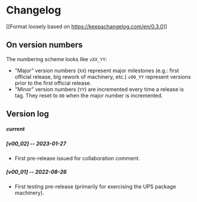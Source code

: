 # Changelog
[[Format loosely based on <https://keepachangelog.com/en/0.3.0>]]

## On version numbers
The numbering scheme looks like `vXX_YY`:
  * "Major" version numbers (`XX`) represent major milestones (e.g.: first official release, big rework of machinery, etc.)
    `v00_YY` represent versions prior to the first official release.
  * "Minor" version numbers (`YY`) are incremented every time a release is tag.  They reset to `00` when the major number is incremented. 

## Version log

##### current

##### [v00_02] -- 2023-01-27
* First pre-release issued for collaboration comment.


##### [v00_01] -- 2022-08-26
* First testing pre-release (primarily for exercising the UPS package machinery). 

